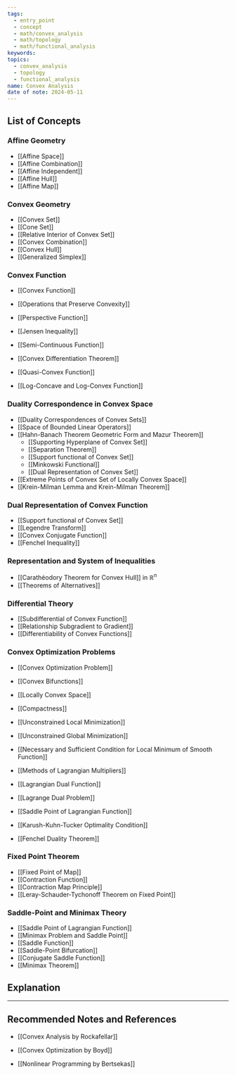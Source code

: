 ```yaml
---
tags:
  - entry_point
  - concept
  - math/convex_analysis
  - math/topology
  - math/functional_analysis
keywords: 
topics:
  - convex_analysis
  - topology
  - functional_analysis
name: Convex Analysis
date of note: 2024-05-11
---
```


##  List of Concepts


### Affine Geometry

- [[Affine Space]]
- [[Affine Combination]]
- [[Affine Independent]]
- [[Affine Hull]]
- [[Affine Map]]

### Convex Geometry

- [[Convex Set]]
- [[Cone Set]]
- [[Relative Interior of Convex Set]]
- [[Convex Combination]]
- [[Convex Hull]]
- [[Generalized Simplex]]

### Convex Function
 
- [[Convex Function]]
- [[Operations that Preserve Convexity]]
- [[Perspective Function]]
- [[Jensen Inequality]]

- [[Semi-Continuous Function]]
- [[Convex Differentiation Theorem]]
- [[Quasi-Convex Function]]	
- [[Log-Concave and Log-Convex Function]]

### Duality Correspondence in Convex Space

- [[Duality Correspondences of Convex Sets]]
- [[Space of Bounded Linear Operators]]
- [[Hahn-Banach Theorem Geometric Form and Mazur Theorem]]
	- [[Supporting Hyperplane of Convex Set]]
	- [[Separation Theorem]]
	- [[Support functional of Convex Set]]
	- [[Minkowski Functional]]
	- [[Dual Representation of Convex Set]]
- [[Extreme Points of Convex Set of Locally Convex Space]]
- [[Krein-Milman Lemma and Krein-Milman Theorem]]

### Dual Representation of Convex Function

- [[Support functional of Convex Set]]
- [[Legendre Transform]]	
- [[Convex Conjugate Function]]
- [[Fenchel Inequality]]

### Representation and System of Inequalities

- [[Carathéodory Theorem for Convex Hull]] in $\mathbb{R}^n$
- [[Theorems of Alternatives]]

### Differential Theory

- [[Subdifferential of Convex Function]]
- [[Relationship Subgradient to Gradient]]
- [[Differentiability of Convex Functions]]

### Convex Optimization Problems

- [[Convex Optimization Problem]]
- [[Convex Bifunctions]]
- [[Locally Convex Space]]
- [[Compactness]]

- [[Unconstrained Local Minimization]]
- [[Unconstrained Global Minimization]]
- [[Necessary and Sufficient Condition for Local Minimum of Smooth Function]]
- [[Methods of Lagrangian Multipliers]]
- [[Lagrangian Dual Function]]
- [[Lagrange Dual Problem]]
- [[Saddle Point of Lagrangian Function]]
- [[Karush-Kuhn-Tucker Optimality Condition]]
- [[Fenchel Duality Theorem]]


### Fixed Point Theorem

- [[Fixed Point of Map]]
- [[Contraction Function]]
- [[Contraction Map Principle]]
- [[Leray-Schauder-Tychonoff Theorem on Fixed Point]]


### Saddle-Point and Minimax Theory

- [[Saddle Point of Lagrangian Function]]
- [[Minimax Problem and Saddle Point]]
- [[Saddle Function]]
- [[Saddle-Point Bifurcation]]
- [[Conjugate Saddle Function]]
- [[Minimax Theorem]]


## Explanation







-----------
##  Recommended Notes and References

- [[Convex Analysis by Rockafellar]]
- [[Convex Optimization by Boyd]]

- [[Nonlinear Programming by Bertsekas]]
